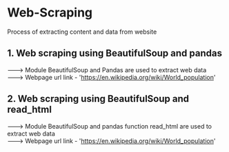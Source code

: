 # Web-Scraping
Process of extracting content and data from website

## 1. Web scraping using BeautifulSoup and pandas <br>
---> Module BeautifulSoup and Pandas are used to extract web data <br>
---> Webpage url link - 'https://en.wikipedia.org/wiki/World_population' 

## 2. Web scraping using BeautifulSoup and read_html
---> Module BeautifulSoup and pandas function read_html are used to extract web data<br>
---> Webpage url link - 'https://en.wikipedia.org/wiki/World_population'


